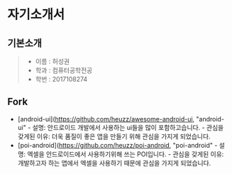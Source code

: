 자기소개서
============
기본소개
------------
> * 이름 : 허성권
> * 학과 : 컴퓨터공학전공
> * 학번 : 2017108274

Fork
------------
 * [android-ui](https://github.com/heuzz/awesome-android-ui, "android-ui"
        - 설명:
                안드로이드 개발에서 사용하는 ui들을 많이 포함하고습니다.
        - 관심을 갖게된 이유:
                더욱 품질이 좋은 앱을 만들기 위해 관심을 가지게 되었습니다.
 * [poi-android](https://github.com/heuzz/poi-android, "poi-android"
        - 설명:
        엑셀을 안드로이드에서 사용하기위해 쓰는 POI입니다.
        - 관심을 갖게된 이유:
        개발하고자 하는 앱에서 엑셀을 사용하기 때문에 관심을 가지게 되었습니다.
